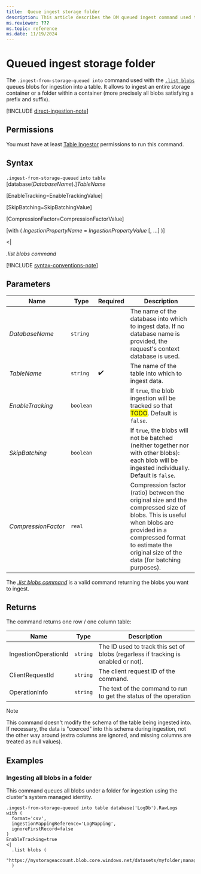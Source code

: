 ```yaml
---
title:  Queue ingest storage folder
description: This article describes the DM queued ingest command used to ingest a storage folder in Azure Data Explorer.
ms.reviewer: ???
ms.topic: reference
ms.date: 11/19/2024
---
```

# Queued ingest storage folder

The `.ingest-from-storage-queued into` command used with the [`.list blobs`](list-blobs.md) queues blobs for ingestion into a table.  It allows to ingest an entire storage container or a folder within a container (more precisely all blobs satisfying a prefix and suffix).

[!INCLUDE [direct-ingestion-note](../../../includes/direct-ingestion-note.md)]

## Permissions

You must have at least [Table Ingestor](../access-control/role-based-access-control.md) permissions to run this command.

## Syntax

`.ingest-from-storage-queued` `into` `table` [database(*DatabaseName*).]*TableName*

[EnableTracking=EnableTrackingValue]

[SkipBatching=SkipBatchingValue]

[CompressionFactor=CompressionFactorValue]

[with ( *IngestionPropertyName* = *IngestionPropertyValue* [, ...] )]

<|

*.list blobs command*

[!INCLUDE [syntax-conventions-note](../../../includes/syntax-conventions-note.md)]

## Parameters

|Name|Type|Required|Description|
|--|--|--|--|
|*DatabaseName*| `string` | |The name of the database into which to ingest data.  If no database name is provided, the request's context database is used.|
|*TableName*| `string` | :heavy_check_mark:|The name of the table into which to ingest data.|
|*EnableTracking*| `boolean` | | If `true`, the blob ingestion will be tracked so that <span style="background:yellow">TODO</span>. Default is `false`.  |
|*SkipBatching*| `boolean` | | If `true`, the blobs will not be batched (neither together nor with other blobs):  each blob will be ingested individually. Default is `false`.  |
|*CompressionFactor*| `real` | |Compression factor (ratio) between the original size and the compressed size of blobs.  This is useful when blobs are provided in a compressed format to estimate the original size of the data (for batching purposes). |

The [*.list blobs command*](list-blobs.md) is a valid command returning the blobs you want to ingest.

## Returns

The command returns one row / one column table:

|Name       |Type      |Description                                                                |
|-----------|----------|---------------------------------------------------------------------------|
|IngestionOperationId |`string`    |The ID used to track this set of blobs (regarless if tracking is enabled or not).
|ClientRequestId |`string`    |The client request ID of the command.
|OperationInfo |`string`    |The text of the command to run to get the status of the operation

>[!NOTE]
> This command doesn't modify the schema of the table being ingested into. If necessary, the data is "coerced" into this schema during ingestion, not the other way around (extra columns are ignored, and missing columns are treated as null values).

## Examples

### Ingesting all blobs in a folder

This command queues all blobs under a folder for ingestion using the cluster's system managed identity.

```kusto
.ingest-from-storage-queued into table database('LogDb').RawLogs
with (
  format='csv',
  ingestionMappingReference='LogMapping',
  ignoreFirstRecord=false  
)
EnableTracking=true
<|
  .list blobs (
      "https://mystorageaccount.blob.core.windows.net/datasets/myfolder;managed_identity=system"
  )
```

